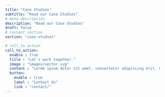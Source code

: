 ```yaml
---
title: "Case Studies"
subtitle: "Read our Case Studies"
# meta description
description: "Read our Case Studies"
draft: false
# content section
section: "case-studies"

# call_to_action
call_to_action:
  enable : true
  title : "Let's work together."
  image : "images/vector.svg"
  content : "Lorem ipsum dolor sit amet, consectetur adipiscing elit. Consequat tristique eget amet, tempus eu at consecttur."
  button:
    enable : true
    label : "Contact Us"
    link : "contact/"
---
```


